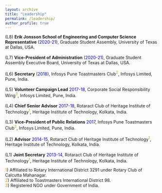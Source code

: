 ```yaml
---
layout: archive
title: "Leadership"
permalink: /leadership/
author_profile: true
---
```


(L8) **Erik Jonsson School of Engineering and Computer Science Representative** (<font color="#0000e6">2020-21</font>), Graduate Student Assembly, University of Texas at Dallas, USA.<br>  
(L7) **Vice-President of Administration** (<font color="#0000e6">2020-21</font>), Graduate Student Assembly Executive Board, University of Texas at Dallas, USA.<br>  
(L6) **Secretary** (<font color="#0000e6">2018</font>), Infosys Pune Toastmasters Club<sup><font color="#e68a00">2</font></sup>, Infosys Limited, Pune, India.<br>  
(L5) **Volunteer Campaign Lead** <font color="#0000e6">2017-18</font>, Corporate Social Responsibility Wing<sup><font color="#e68a00">3</font></sup>, Infosys Limited, Pune, India.<br>  
(L4) **Chief Senior Advisor** <font color="#0000e6">2017-18</font>, Rotaract Club of Heritage Institute of Technology<sup><font color="#e68a00">1</font></sup>, Heritage Institute of Technology, Kolkata, India.<br>  
(L3) **Vice-President of Public Relations** <font color="#0000e6">2017</font>, Infosys Pune Toastmasters Club<sup><font color="#e68a00">2</font></sup>, Infosys Limited, Pune, India.<br>  
(L2) **Advisor** <font color="#0000e6">2014-15</font>, Rotaract Club of Heritage Institute of Technology<sup><font color="#e68a00">1</font></sup>, Heritage Institute of Technology, Kolkata, India.<br>  
(L1) **Joint Secretary** <font color="#0000e6">2013-14</font>, Rotaract Club of Heritage Institute of Technology<sup><font color="#e68a00">1</font></sup>, Heritage Institute of Technology, Kolkata, India.<br>  


<font color="#e68a00">1</font>) Affiliated to Rotary International District 3291 under Rotary Club of Calcutta Mahanagar.   
<font color="#e68a00">2</font>) Affiliated to Toastmasters International District 98.   
<font color="#e68a00">3</font>) Registered NGO under Government of India.   
